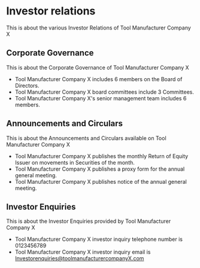 # Investor relations

This is about the various Investor Relations of Tool Manufacturer Company X

## Corporate Governance

This is about the Corporate Governance of Tool Manufacturer Company X

- Tool Manufacturer Company X includes 6 members on the Board of Directors.
- Tool Manufacturer Company X board committees include 3 Committees.
- Tool Manufacturer Company X's senior management team includes 6 members.

## Announcements and Circulars

This is about the Announcements and Circulars available on Tool Manufacturer Company X

- Tool Manufacturer Company X publishes the monthly Return of Equity Issuer on movements in Securities of the month.
- Tool Manufacturer Company X publishes a proxy form for the annual general meeting.
- Tool Manufacturer Company X publishes notice of the annual general meeting.

## Investor Enquiries

This is about the Investor Enquiries provided by Tool Manufacturer Company X

- Tool Manufacturer Company X investor inquiry telephone number is 0123456789
- Tool Manufacturer Company X investor inquiry email is Investorenquiries@toolmanufacturercompanyX.com